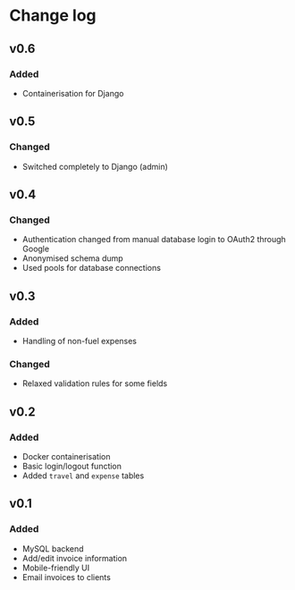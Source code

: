 # Change log

## v0.6

### Added

- Containerisation for Django

## v0.5

### Changed

- Switched completely to Django (admin)

## v0.4

### Changed

- Authentication changed from manual database login to OAuth2 through Google
- Anonymised schema dump
- Used pools for database connections

## v0.3

### Added

- Handling of non-fuel expenses

### Changed

- Relaxed validation rules for some fields

## v0.2

### Added

- Docker containerisation
- Basic login/logout function
- Added `travel` and `expense` tables

## v0.1

### Added

- MySQL backend
- Add/edit invoice information
- Mobile-friendly UI
- Email invoices to clients
